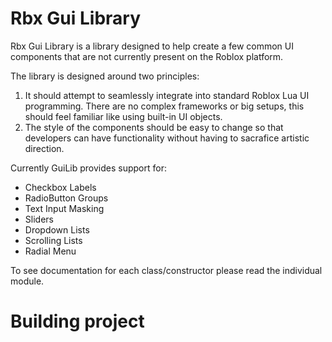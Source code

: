 # Rbx Gui Library

Rbx Gui Library is a library designed to help create a few common UI components that are not currently present on the Roblox platform.

The library is designed around two principles:

1. It should attempt to seamlessly integrate into standard Roblox Lua UI programming. There are no complex frameworks or big setups, this should feel familiar like using built-in UI objects.
2. The style of the components should be easy to change so that developers can have functionality without having to sacrafice artistic direction.

Currently GuiLib provides support for:

* Checkbox Labels
* RadioButton Groups
* Text Input Masking
* Sliders
* Dropdown Lists
* Scrolling Lists
* Radial Menu

To see documentation for each class/constructor please read the individual module.

# Building project

```Lua
```